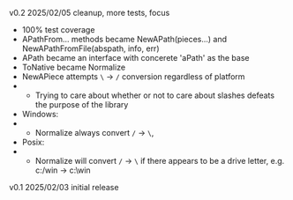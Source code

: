v0.2 2025/02/05 cleanup, more tests, focus
- 100% test coverage
- APathFrom... methods became NewAPath(pieces...) and NewAPathFromFile(abspath, info, err)
- APath became an interface with concerete 'aPath' as the base
- ToNative became Normalize
- NewAPiece attempts `\` -> `/` conversion regardless of platform
- - Trying to care about whether or not to care about slashes defeats the purpose of the library
- Windows:
- - Normalize always convert `/` -> `\`,
- Posix:
- - Normalize will convert `/` -> `\` if there appears to be a drive letter, e.g. c:/win -> c:\win

v0.1 2025/02/03 initial release
